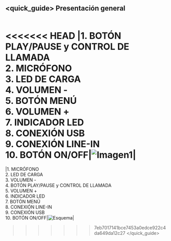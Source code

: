 ## <quick_guide> Presentación general

|  |  |
|:-------|:-------|
<<<<<<< HEAD
|1.	BOTÓN PLAY/PAUSE y CONTROL DE LLAMADA <br> 2.	MICRÓFONO <br> 3.	LED DE CARGA <br> 4. VOLUMEN - <br> 5.	BOTÓN MENÚ <br> 6. VOLUMEN +	<br> 7.	INDICADOR LED <br> 8.	CONEXIÓN USB <br> 9.	CONEXIÓN LINE-IN <br> 10. BOTÓN ON/OFF|![Imagen1](http://static.energysistem.com/images/manuals/39974/532c737a1454e.jpg)|
=======
|1.	MICRÓFONO <br> 2.	LED DE CARGA<br> 3.	 VOLUMEN - <br> 4. BOTÓN PLAY/PAUSE y CONTROL DE LLAMADA <br> 5.	VOLUMEN +<br> 6. INDICADOR LED <br> 7.	BOTÓN MENÚ <br> 8.	CONEXIÓN LINE-IN<br> 9.	CONEXIÓN USB  <br> 10. BOTÓN ON/OFF|![Esquema](http://static.energysistem.com/images/manuals/42122/53c39b089ee1d.jpg)|
>>>>>>> 7eb7017141bce7453a0edce922c4da649da12c27
</quick_guide>
